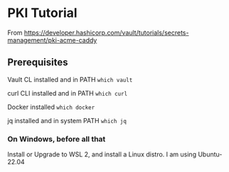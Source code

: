 # PKI Tutorial
From https://developer.hashicorp.com/vault/tutorials/secrets-management/pki-acme-caddy

## Prerequisites
Vault CL installed and in PATH
`which vault`

curl CLI installed and in PATH
`which curl`

Docker installed
`which docker`

jq installed and in system PATH
`which jq`

### On Windows, before all that
Install or Upgrade to WSL 2, and install a Linux distro. I am using Ubuntu-22.04
